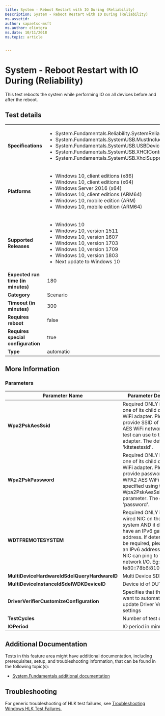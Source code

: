 ```yaml
---
title: System - Reboot Restart with IO During (Reliability)
Description: System - Reboot Restart with IO During (Reliability)
ms.assetid: 
author: sapaetsc-msft
ms.author: eliotgra
ms.date: 10/11/2018
ms.topic: article


---
```


# System - Reboot Restart with IO During (Reliability)

This test reboots the system while performing IO on all devices before and after the reboot.

## Test details
|||
|---|---|
| **Specifications**  | <ul><li>System.Fundamentals.Reliability.SystemReliability</li><li>System.Fundamentals.SystemUSB.MustIncludeSuperSpeedPort</li><li>System.Fundamentals.SystemUSB.USBDevicesandHostControllersWorkAfterPowerCycle</li><li>System.Fundamentals.SystemUSB.XHCIControllerSaveState</li><li>System.Fundamentals.SystemUSB.XhciSupportsRuntimePowerManagement</li></ul> |  
| **Platforms**   | <ul><li>Windows 10, client editions (x86)</li><li>Windows 10, client editions (x64)</li><li>Windows Server 2016 (x64)</li><li>Windows 10, client editions (ARM64)</li><li>Windows 10, mobile edition (ARM)</li><li>Windows 10, mobile edition (ARM64)</li></ul> |
| **Supported Releases** | <ul><li>Windows 10</li><li>Windows 10, version 1511</li><li>Windows 10, version 1607</li><li>Windows 10, version 1703</li><li>Windows 10, version 1709</li><li>Windows 10, version 1803</li><li>Next update to Windows 10</li></ul> |
|**Expected run time (in minutes)**| 180 |
|**Category**| Scenario |
|**Timeout (in minutes)**| 300 |
|**Requires reboot**| false |
|**Requires special configuration**| true |
|**Type**| automatic |

## More Information
### Parameters
| Parameter Name | Parameter Description |
| --- | --- |
| **Wpa2PskAesSsid** | Required ONLY if DUT or one of its child devices is a WiFi adapter. Please provide SSID of a WPA2 AES WiFi network that the test can use to test the WiFi adapter. The default is 'kitstestssid'. |
| **Wpa2PskPassword** | Required ONLY if DUT or one of its child devices is a WiFi adapter. Please provide password of the WPA2 AES WiFi network specified using the Wpa2PskAesSsid parameter. The default is 'password'. |
| **WDTFREMOTESYSTEM** | Required ONLY if there is a wired NIC on the test system AND it does not have an IPv6 gateway address. If determined to be required, please provide an IPv6 address that the NIC can ping to test network I/O. Eg: fe80::78b6:810:9c12:46cd |
| **MultiDeviceHardwareIdSdelQueryHardwareID** | Multi Device SDEL |
| **MultiDeviceInstanceIdSdelWDKDeviceID** | Device id of DUT |
| **DriverVerifierCustomizeConfiguration** | Specifies that this test may want to automatically update Driver Verifier settings |
| **TestCycles** | Number of test cycles |
| **IOPeriod** | IO period in minutes |

## Additional Documentation
Tests in this feature area might have additional documentation, including prerequisites, setup, and troubleshooting information, that can be found in the following topic(s):
- [System.Fundamentals additional documentation](system-fundamentals-additional-documentation.md)

## Troubleshooting
For generic troubleshooting of HLK test failures, see [Troubleshooting Windows HLK Test Failures.](..\user\troubleshooting-windows-hlk-test-failures.md)